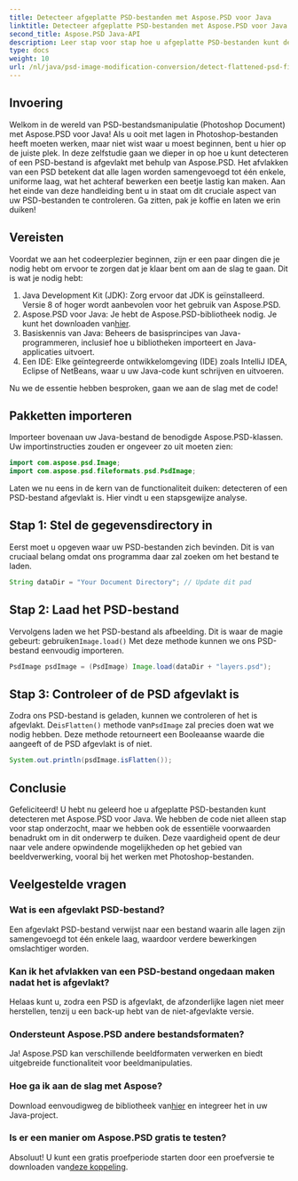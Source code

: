 ```yaml
---
title: Detecteer afgeplatte PSD-bestanden met Aspose.PSD voor Java
linktitle: Detecteer afgeplatte PSD-bestanden met Aspose.PSD voor Java
second_title: Aspose.PSD Java-API
description: Leer stap voor stap hoe u afgeplatte PSD-bestanden kunt detecteren met Aspose.PSD voor Java in deze uitgebreide zelfstudie.
type: docs
weight: 10
url: /nl/java/psd-image-modification-conversion/detect-flattened-psd-files/
---
```

## Invoering

Welkom in de wereld van PSD-bestandsmanipulatie (Photoshop Document) met Aspose.PSD voor Java! Als u ooit met lagen in Photoshop-bestanden heeft moeten werken, maar niet wist waar u moest beginnen, bent u hier op de juiste plek. In deze zelfstudie gaan we dieper in op hoe u kunt detecteren of een PSD-bestand is afgevlakt met behulp van Aspose.PSD. Het afvlakken van een PSD betekent dat alle lagen worden samengevoegd tot één enkele, uniforme laag, wat het achteraf bewerken een beetje lastig kan maken. Aan het einde van deze handleiding bent u in staat om dit cruciale aspect van uw PSD-bestanden te controleren. Ga zitten, pak je koffie en laten we erin duiken!

## Vereisten

Voordat we aan het codeerplezier beginnen, zijn er een paar dingen die je nodig hebt om ervoor te zorgen dat je klaar bent om aan de slag te gaan. Dit is wat je nodig hebt:

1. Java Development Kit (JDK): Zorg ervoor dat JDK is geïnstalleerd. Versie 8 of hoger wordt aanbevolen voor het gebruik van Aspose.PSD.
2.  Aspose.PSD voor Java: Je hebt de Aspose.PSD-bibliotheek nodig. Je kunt het downloaden van[hier](https://releases.aspose.com/psd/java/).
3. Basiskennis van Java: Beheers de basisprincipes van Java-programmeren, inclusief hoe u bibliotheken importeert en Java-applicaties uitvoert.
4. Een IDE: Elke geïntegreerde ontwikkelomgeving (IDE) zoals IntelliJ IDEA, Eclipse of NetBeans, waar u uw Java-code kunt schrijven en uitvoeren.

Nu we de essentie hebben besproken, gaan we aan de slag met de code!

## Pakketten importeren

Importeer bovenaan uw Java-bestand de benodigde Aspose.PSD-klassen. Uw importinstructies zouden er ongeveer zo uit moeten zien:

```java
import com.aspose.psd.Image;
import com.aspose.psd.fileformats.psd.PsdImage;
```

Laten we nu eens in de kern van de functionaliteit duiken: detecteren of een PSD-bestand afgevlakt is. Hier vindt u een stapsgewijze analyse.

## Stap 1: Stel de gegevensdirectory in

Eerst moet u opgeven waar uw PSD-bestanden zich bevinden. Dit is van cruciaal belang omdat ons programma daar zal zoeken om het bestand te laden.

```java
String dataDir = "Your Document Directory"; // Update dit pad
```

## Stap 2: Laad het PSD-bestand

 Vervolgens laden we het PSD-bestand als afbeelding. Dit is waar de magie gebeurt: gebruiken`Image.load()` Met deze methode kunnen we ons PSD-bestand eenvoudig importeren.

```java
PsdImage psdImage = (PsdImage) Image.load(dataDir + "layers.psd");
```

## Stap 3: Controleer of de PSD afgevlakt is

Zodra ons PSD-bestand is geladen, kunnen we controleren of het is afgevlakt. De`isFlatten()` methode van`PsdImage` zal precies doen wat we nodig hebben. Deze methode retourneert een Booleaanse waarde die aangeeft of de PSD afgevlakt is of niet.

```java
System.out.println(psdImage.isFlatten());
```

## Conclusie

Gefeliciteerd! U hebt nu geleerd hoe u afgeplatte PSD-bestanden kunt detecteren met Aspose.PSD voor Java. We hebben de code niet alleen stap voor stap onderzocht, maar we hebben ook de essentiële voorwaarden benadrukt om in dit onderwerp te duiken. Deze vaardigheid opent de deur naar vele andere opwindende mogelijkheden op het gebied van beeldverwerking, vooral bij het werken met Photoshop-bestanden.

## Veelgestelde vragen

### Wat is een afgevlakt PSD-bestand?
Een afgevlakt PSD-bestand verwijst naar een bestand waarin alle lagen zijn samengevoegd tot één enkele laag, waardoor verdere bewerkingen omslachtiger worden.

### Kan ik het afvlakken van een PSD-bestand ongedaan maken nadat het is afgevlakt?
Helaas kunt u, zodra een PSD is afgevlakt, de afzonderlijke lagen niet meer herstellen, tenzij u een back-up hebt van de niet-afgevlakte versie.

### Ondersteunt Aspose.PSD andere bestandsformaten?
Ja! Aspose.PSD kan verschillende beeldformaten verwerken en biedt uitgebreide functionaliteit voor beeldmanipulaties.

### Hoe ga ik aan de slag met Aspose?
 Download eenvoudigweg de bibliotheek van[hier](https://releases.aspose.com/psd/java/) en integreer het in uw Java-project.

### Is er een manier om Aspose.PSD gratis te testen?
 Absoluut! U kunt een gratis proefperiode starten door een proefversie te downloaden van[deze koppeling](https://releases.aspose.com/).